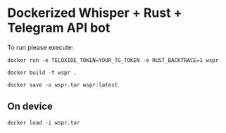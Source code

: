 # Dockerized Whisper + Rust + Telegram API bot

To run please execute:

```shell
docker run -e TELOXIDE_TOKEN=YOUR_TG_TOKEN -e RUST_BACKTRACE=1 wspr
```

```shell
docker build -t wspr .
```

```shell
docker save -o wspr.tar wspr:latest
```

## On device

```shell
docker load -i wspr.tar
```

